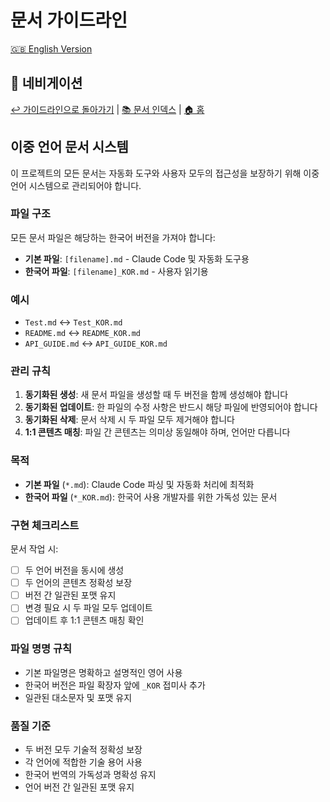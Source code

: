 # 문서 가이드라인

[🇬🇧 English Version](./DOCUMENTATION_GUIDELINES.md)

## 📍 네비게이션

[↩️ 가이드라인으로 돌아가기](./INDEX_KOR.md) | [📚 문서 인덱스](../INDEX_KOR.md) | [🏠 홈](../../../CLAUDE_KOR.md)

## 이중 언어 문서 시스템

이 프로젝트의 모든 문서는 자동화 도구와 사용자 모두의 접근성을 보장하기 위해 이중 언어 시스템으로 관리되어야 합니다.

### 파일 구조

모든 문서 파일은 해당하는 한국어 버전을 가져야 합니다:
- **기본 파일**: `[filename].md` - Claude Code 및 자동화 도구용
- **한국어 파일**: `[filename]_KOR.md` - 사용자 읽기용

### 예시
- `Test.md` ↔ `Test_KOR.md`
- `README.md` ↔ `README_KOR.md`
- `API_GUIDE.md` ↔ `API_GUIDE_KOR.md`

### 관리 규칙

1. **동기화된 생성**: 새 문서 파일을 생성할 때 두 버전을 함께 생성해야 합니다
2. **동기화된 업데이트**: 한 파일의 수정 사항은 반드시 해당 파일에 반영되어야 합니다
3. **동기화된 삭제**: 문서 삭제 시 두 파일 모두 제거해야 합니다
4. **1:1 콘텐츠 매칭**: 파일 간 콘텐츠는 의미상 동일해야 하며, 언어만 다릅니다

### 목적

- **기본 파일** (`*.md`): Claude Code 파싱 및 자동화 처리에 최적화
- **한국어 파일** (`*_KOR.md`): 한국어 사용 개발자를 위한 가독성 있는 문서

### 구현 체크리스트

문서 작업 시:
- [ ] 두 언어 버전을 동시에 생성
- [ ] 두 언어의 콘텐츠 정확성 보장
- [ ] 버전 간 일관된 포맷 유지
- [ ] 변경 필요 시 두 파일 모두 업데이트
- [ ] 업데이트 후 1:1 콘텐츠 매칭 확인

### 파일 명명 규칙

- 기본 파일명은 명확하고 설명적인 영어 사용
- 한국어 버전은 파일 확장자 앞에 `_KOR` 접미사 추가
- 일관된 대소문자 및 포맷 유지

### 품질 기준

- 두 버전 모두 기술적 정확성 보장
- 각 언어에 적합한 기술 용어 사용
- 한국어 번역의 가독성과 명확성 유지
- 언어 버전 간 일관된 포맷 유지